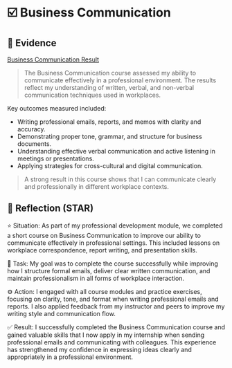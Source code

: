 # ☑️ Business Communication

## 📎 Evidence
[Business Communication Result](./evidence/business-communication.pdf)
> The Business Communication course assessed my ability to communicate effectively in a professional environment. The results reflect my understanding of written, verbal, and non-verbal communication techniques used in workplaces.

Key outcomes measured included:
- Writing professional emails, reports, and memos with clarity and accuracy.
- Demonstrating proper tone, grammar, and structure for business documents.
- Understanding effective verbal communication and active listening in meetings or presentations.
- Applying strategies for cross-cultural and digital communication.
> A strong result in this course shows that I can communicate clearly and professionally in different workplace contexts.

## 💬 Reflection (STAR)
⭐ Situation:
As part of my professional development module, we completed a short course on Business Communication to improve our ability to communicate effectively in professional settings. This included lessons on workplace correspondence, report writing, and presentation skills.

🎯 Task:
My goal was to complete the course successfully while improving how I structure formal emails, deliver clear written communication, and maintain professionalism in all forms of workplace interaction.

⚙️ Action:
I engaged with all course modules and practice exercises, focusing on clarity, tone, and format when writing professional emails and reports. I also applied feedback from my instructor and peers to improve my writing style and communication flow.

✅ Result:
I successfully completed the Business Communication course and gained valuable skills that I now apply in my internship when sending professional emails and communicating with colleagues. This experience has strengthened my confidence in expressing ideas clearly and appropriately in a professional environment.
